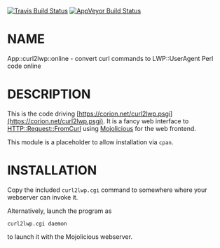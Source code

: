 
[![Travis Build Status](https://travis-ci.org/Corion/App-curl2lwp-online.svg?branch=master)](https://travis-ci.org/Corion/App-curl2lwp-online)
[![AppVeyor Build Status](https://ci.appveyor.com/api/projects/status/github/Corion/App-curl2lwp-online?branch=master&svg=true)](https://ci.appveyor.com/project/Corion/App-curl2lwp-online)

# NAME

App::curl2lwp::online - convert curl commands to LWP::UserAgent Perl code online

# DESCRIPTION

This is the code driving [https://corion.net/curl2lwp.psgi](https://corion.net/curl2lwp.psgi). It is a fancy web
interface to [HTTP::Request::FromCurl](https://metacpan.org/pod/HTTP::Request::FromCurl) using [Mojolicious](https://metacpan.org/pod/Mojolicious) for the
web frontend.

This module is a placeholder to allow installation via `cpan`.

# INSTALLATION

Copy the included `curl2lwp.cgi` command to somewhere where your webserver
can invoke it.

Alternatively, launch the program as

    curl2lwp.cgi daemon

to launch it with the Mojolicious webserver.
